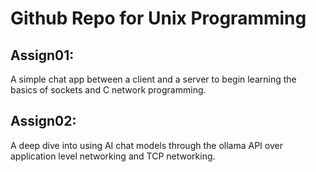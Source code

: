 # Github Repo for Unix Programming
## Assign01:
A simple chat app between a client and a server to begin learning the basics of sockets and C network programming.

## Assign02:
A deep dive into using AI chat  models through the ollama API over application level networking and TCP networking.
